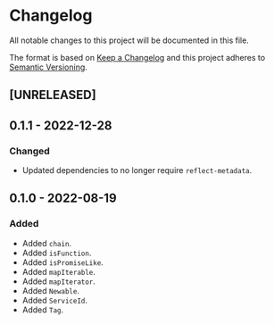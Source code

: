 # Changelog
All notable changes to this project will be documented in this file.

The format is based on [Keep a Changelog](http://keepachangelog.com/en/1.0.0/)
and this project adheres to [Semantic Versioning](http://semver.org/spec/v2.0.0.html).

<!--
## [UNRELEASED]

### Added
### Changed
### Deprecated
### Removed
### Fixed
### Security
### Docs
-->




## [UNRELEASED]




## 0.1.1 - 2022-12-28

### Changed
- Updated dependencies to no longer require `reflect-metadata`.




## 0.1.0 - 2022-08-19

### Added
- Added `chain`.
- Added `isFunction`.
- Added `isPromiseLike`.
- Added `mapIterable`.
- Added `mapIterator`.
- Added `Newable`.
- Added `ServiceId`.
- Added `Tag`.




